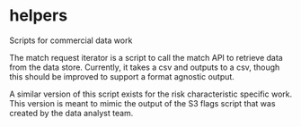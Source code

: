 # helpers
Scripts for commercial data work

The match request iterator is a script to call the match API to retrieve data from the data store. Currently, it takes a csv and outputs to a csv, though this should be improved to support a format agnostic output.

A similar version of this script exists for the risk characteristic specific work. This version is meant to mimic the output of the S3 flags script that was created by the data analyst team.
